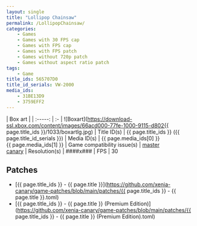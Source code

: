 ```yaml
---
layout: single
title: "Lollipop Chainsaw"
permalink: /LollipopChainsaw/
categories:
    - Games
    - Games with 30 FPS cap
    - Games with FPS cap
    - Games with FPS patch
    - Games without 720p patch
    - Games without aspect ratio patch
tags:
    - Game
title_ids: 565707D0
title_id_serials: VW-2000
media_ids:
    - 31BE13D9
    - 3759EFF2
---
```


| Box art                     |
| :-----:                     | :-
| ![Boxart](https://download-ssl.xbox.com/content/images/66acd000-77fe-1000-9115-d802{{ page.title_ids }}/1033/boxartlg.jpg)
| Title ID(s)                 | {{ page.title_ids }} ({{ page.title_id_serials }})
| Media ID(s)                 | {{ page.media_ids[0] }}<br>{{ page.media_ids[1] }}
| Game compatibility issue(s) | [master](https://github.com/xenia-project/game-compatibility/issues/983)<br>[canary](https://github.com/xenia-canary/game-compatibility/issues/40)
| Resolution(s)               | ####x###
| FPS                         | 30

## Patches
* [{{ page.title_ids }} - {{ page.title }}](https://github.com/xenia-canary/game-patches/blob/main/patches/{{ page.title_ids }} - {{ page.title }}.toml)
* [{{ page.title_ids }} - {{ page.title }} (Premium Edition)](https://github.com/xenia-canary/game-patches/blob/main/patches/{{ page.title_ids }} - {{ page.title }} (Premium Edition).toml)
